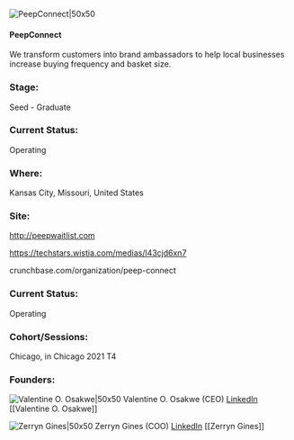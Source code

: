 

![PeepConnect|50x50](https://apimg.techstars.com/connect/images/image_files/60ec63b48e79790007d5e649/original/Asset_13Peep.png)

#### PeepConnect
We transform customers into brand ambassadors to help local businesses increase buying frequency and basket size.

### Stage: 
Seed - Graduate 

### Current Status: 
Operating

### Where:
Kansas City, Missouri, United States

### Site:
http://peepwaitlist.com

https://techstars.wistia.com/medias/l43cjd6xn7

crunchbase.com/organization/peep-connect

### Current Status: 
Operating

### Cohort/Sessions: 
Chicago, in Chicago 2021 T4

### Founders: 

![Valentine O. Osakwe|50x50](https://apimg.techstars.com/connect/images/image_files/60e5c9528e79790007d5e62d/original/IMG_20201029_004300_633.jpg) Valentine O. Osakwe (CEO) [LinkedIn](https://linkedin.com/in/valentine-o-osakwe-509405141) [[Valentine O. Osakwe]]

![Zerryn Gines|50x50](https://f6s-public.s3.amazonaws.com/profiles/2574361_th2.jpg) Zerryn Gines (COO) [LinkedIn](https://linkedin.com/in/zerryngines) [[Zerryn Gines]]


